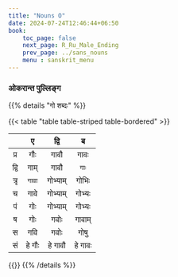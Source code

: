 ```yaml
---
title: "Nouns O"
date: 2024-07-24T12:46:44+06:50
book:
    toc_page: false
    next_page: R_Ru_Male_Ending
    prev_page: ../sans_nouns
    menu : sanskrit_menu
---
```


###  ओकरान्त पुल्लिङ्ग 

{{% details "गो शब्दः" %}}

{{< table "table  table-striped table-bordered" >}}

|       | ए    | द्वि     | ब     |
| :---: | :---: | :---: | :---: |
|   प्र   | गौः   | गावौ     | गावः   |   
|   द्वि  | गाम्   | गावौ     | `गाः`  |  
|   त्रृ   | `गावा` | गोभ्याम्  |  गोभिः  |
|   च   | गावे  | गोभ्याम्   |  गोभ्यः  |
|   पं   | गोः   | गोभ्याम्   |  गोभ्यः  |  
|   ष   | गोः   |  गवोः   |  गावाम्   |  
|   स   | गवि   | गवोः    |   गोषु   |  
|   सं   | हे गौः | हे गावौ   | हे गावः  |  
         
{{</table>}}
{{% /details %}}